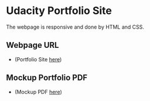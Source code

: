 # Udacity Portfolio Site

The webpage is responsive and done by HTML and CSS.

## Webpage URL 


*  (Portfolio Site [here](https://govindharaju1342.github.io/udacity.github.io/))
	
## Mockup Portfolio PDF


*  (Mockup PDF [here](https://govindharaju1342.github.io/udacity.github.io/design-mockup-portfolio.pdf))	